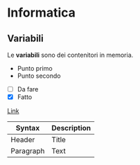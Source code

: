 # Informatica
## Variabili
Le **variabili** sono dei contenitori in memoria. 
- Punto primo
- Punto secondo

- [ ] Da fare
- [X] Fatto

[Link](https://www.google.it)

| Syntax | Description |
| ----------- | ----------- |
| Header | Title |
| Paragraph | Text |

